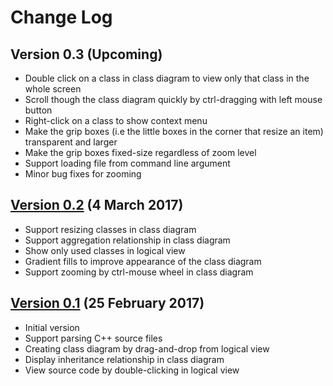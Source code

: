 # Change Log

## Version 0.3 (Upcoming)

- Double click on a class in class diagram to view only that class in the
  whole screen
- Scroll though the class diagram quickly by ctrl-dragging with left mouse
  button
- Right-click on a class to show context menu
- Make the grip boxes (i.e the little boxes in the corner that resize an
  item) transparent and larger
- Make the grip boxes fixed-size regardless of zoom level
- Support loading file from command line argument
- Minor bug fixes for zooming

## [Version 0.2](https://github.com/nestal/spaghetti/releases/tag/v0.2) (4 March 2017)

- Support resizing classes in class diagram
- Support aggregation relationship in class diagram
- Show only used classes in logical view
- Gradient fills to improve appearance of the class diagram
- Support zooming by ctrl-mouse wheel in class diagram

## [Version 0.1](https://github.com/nestal/spaghetti/releases/tag/v0.1) (25 February 2017)

- Initial version
- Support parsing C++ source files
- Creating class diagram by drag-and-drop from logical view
- Display inheritance relationship in class diagram
- View source code by double-clicking in logical view
